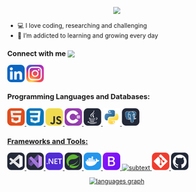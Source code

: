 <p align="center">
  <img src="https://readme-typing-svg.herokuapp.com/?lines=Hello+Visitor;I'm+Yigit+Kagan+Kartal&font=Fira%20Code&center=true&width=440&height=45&color=FFFFFF&vCenter=true&size=30">
</p>


- :computer: I love coding, researching and challenging
- :muscle: I’m addicted to learning and growing every day


<h3 align="left">Connect with me <img align="center" src="https://github.com/rajput2107/rajput2107/blob/master/Assets/Handshake.gif" height="33px" /></h3>
<p align="left">
  <a href="https://www.linkedin.com/in/yigitkagankartal" target="blank"><img align="center"
      src="https://github.com/tandpfun/skill-icons/blob/main/icons/LinkedIn.svg"
      alt="yigitk" height="40" width="40" /></a>
  <a href="https://www.instagram.com/y1gitk" target="blank"><img align="center"
      src="https://github.com/tandpfun/skill-icons/blob/main/icons/Instagram.svg"
      alt="yigitk" height="40" width="40" /></a>
</p>

<h3 align="left">Programming Languages and Databases:</h3>

<p align="left">
  <a href="https://www.w3.org/html/" target="_blank"> 
    <img src="https://github.com/tandpfun/skill-icons/blob/main/icons/HTML.svg" alt="html" 
      width="40" height="40"/> </a>
  <a href="https://www.w3schools.com/css/" target="_blank"> 
    <img src="https://github.com/tandpfun/skill-icons/blob/main/icons/CSS.svg" alt="css" 
      width="40" height="40"/> </a>
  <a href="https://developer.mozilla.org/en-US/docs/Web/JavaScript" target="_blank"> 
    <img src="https://github.com/tandpfun/skill-icons/blob/main/icons/JavaScript.svg" alt="javascript" 
      width="40" height="40"/> </a>
  <a href="https://www.w3schools.com/cs/" target="_blank" rel="noreferrer">
    <img src="https://github.com/tandpfun/skill-icons/blob/main/icons/CS.svg" alt="csharp"
      width="40" height="40" />
  </a>
  <a href="https://www.java.com" target="_blank" rel="noreferrer">
    <img src="https://github.com/tandpfun/skill-icons/blob/main/icons/Java-Dark.svg" alt="java"
      width="40" height="40" />
  </a>
  <a href="https://www.python.org" target="_blank" rel="noreferrer">
    <img src="https://raw.githubusercontent.com/devicons/devicon/master/icons/python/python-original.svg" alt="python"
      width="40" height="40" />
     <a href="https://www.postgresql.org" target="_blank" rel="noreferrer">
    <img src="https://github.com/tandpfun/skill-icons/blob/main/icons/PostgreSQL-Dark.svg" alt="postgres"
      width="40" height="40" />
</p>

<h3 align="left">Frameworks and Tools:</h3>
<p align="left">
   <a href="https://code.visualstudio.com" target="_blank" rel="noreferrer">
    <img src="https://github.com/tandpfun/skill-icons/blob/main/icons/VSCode-Dark.svg"
      alt="vscode" width="40" height="40" />
     <a href="https://visualstudio.microsoft.com/" target="_blank" rel="noreferrer">
    <img src="https://github.com/tandpfun/skill-icons/blob/main/icons/VisualStudio-Dark.svg"
      alt="vstudio" width="40" height="40" />
  
  <a href="https://dotnet.microsoft.com/" target="_blank" rel="noreferrer">
    <img src="https://github.com/tandpfun/skill-icons/blob/main/icons/DotNet.svg"
      alt="dotnet" width="40" height="40" />
  </a>
 <a href="https://spring.io/" target="_blank" rel="noreferrer"> 
   <img src="https://github.com/tandpfun/skill-icons/blob/main/icons/Spring-Dark.svg"
      alt="spring" width="40" height="40"/> 
  </a> 
  <a href="https://www.docker.com/" target="_blank" rel="noreferrer">
    <img src="https://github.com/tandpfun/skill-icons/blob/main/icons/Docker.svg"
      alt="docker" width="40" height="40" />
  </a>
  <a href="https://getbootstrap.com" target="_blank" rel="noreferrer">
    <img src="https://github.com/tandpfun/skill-icons/blob/main/icons/Bootstrap.svg"
      alt="bootstrap" width="40" height="40" />
  </a>
   <a href="https://www.sublimetext.com" target="_blank" rel="noreferrer">
    <img src="https://github.com/tandpfun/skill-icons/blob/main/icons/Sublime-Dark.svg"
      alt="subtext" width="40" height="40" />
  
  <a href="https://git-scm.com" target="_blank" rel="noreferrer">
    <img src="https://github.com/tandpfun/skill-icons/blob/main/icons/Git.svg"
      alt="git" width="40" height="40" />
     <a href="https://github.com" target="_blank" rel="noreferrer">
    <img src="https://github.com/tandpfun/skill-icons/blob/main/icons/Github-Dark.svg"
      alt="github" width="40" height="40" />

 
</p>

<div align="center">
  <img src="https://github-readme-stats.vercel.app/api/top-langs?locale=en&hide_title=false&layout=compact&card_width=320&langs_count=5&theme=dracula&hide_border=false&username=hsynalv" height="150" alt="languages graph"  />
</div>

###
</p>

